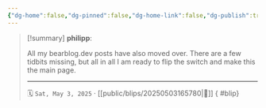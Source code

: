 ```yaml
---
{"dg-home":false,"dg-pinned":false,"dg-home-link":false,"dg-publish":true,"type":"blip","created-date":"2025-05-03T16:57:09","updated-date":"2025-05-05T18:28:05","disabled rules":["yaml-title","yaml-title-alias","file-name-heading"],"title":"philipp @ Saturday, May 3rd 2025","dg-path":"blips/20250503165780.md","permalink":"/blips/20250503165780/","dgPassFrontmatter":true}
---
```


> [!summary] **philipp**:
>
> All my bearblog.dev posts have also moved over. There are a few tidbits missing, but all in all I am ready to flip the switch and make this the main page.
> - - -
>
> 🗓️ `Sat, May 3, 2025` · [[public/blips/20250503165780\|🔗]]
{ #blip}

